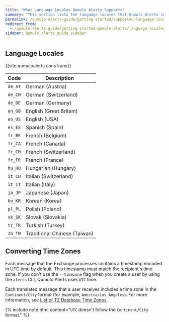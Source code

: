 ```yaml
---
title: "What Language Locales Qumulo Alerts Supports"
summary: "This section lists the language locales that Qumulo Alerts supports for notifying users through email, IFTTT, and SMS (ClickSend)."
permalink: /qumulo-alerts-guide/getting-started/supported-language-locales.html
redirect_from:
  - /qumulo-alerts-guide/getting-started-qumulo-alerts/language-locales-support.html
sidebar: qumulo_alerts_guide_sidebar
---
```


## Language Locales
{{site.qumuloalerts.consTrans}}

| Code    | Description                  |
|---------|------------------------------|
| `de_AT` | German (Austria)             |
| `de_CH` | German (Switzerland)         |
| `de_DE` | German (Germany)             |
| `en_GB` | English (Great Britain)      |
| `en_US` | English (USA)                |
| `es_ES` | Spanish (Spain)              |
| `fr_BE` | French (Belgium)             |
| `fr_CA` | French (Canada)              |
| `fr_CH` | French (Switzerland)         |
| `fr_FR` | French (France)              |
| `hu_HU` | Hungarian (Hungary)          |
| `it_CH` | Italian (Switzerland)        |
| `it_IT` | Italian (Italy)              |
| `ja_JP` | Japanese (Japan)             |
| `ko_KR` | Korean (Korea)               |
| `pl_PL` | Polish (Poland)              |
| `sk_SK` | Slovak (Slovakia)            |
| `tr_TR` | Turkish (Turkey)             |
| `zh_TW` | Traditional Chinese (Taiwan) |

## Converting Time Zones
Each message that the Exchange processes contains a timestamp encoded in UTC time by default. This timestamp must match the recipient's time zone. If you don't use the `--timezone` flag when you create a user by using the `alerts` CLI, Qumulo Alerts uses `UTC` time.

Each translated message that a user receives includes a time zone in the `Continent/City` format (for example, `America/Los_Angeles`). For more information, see [List of TZ Database Time Zones](https://en.wikipedia.org/wiki/List_of_tz_database_time_zones).

{% include note.html content="`UTC` doesn't follow the `Continent/City` format." %}
